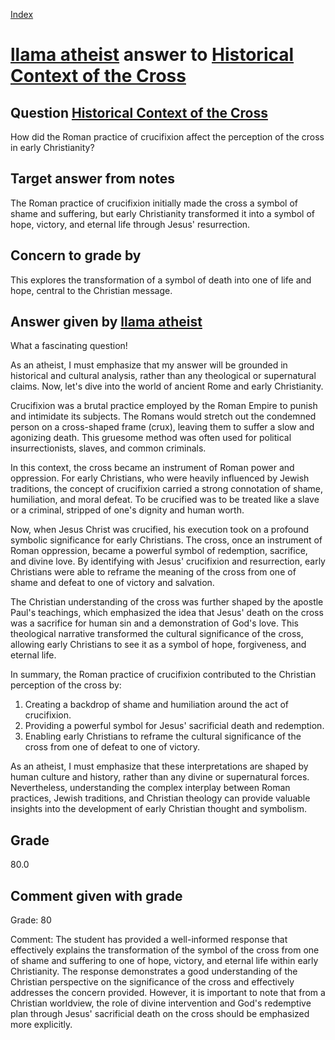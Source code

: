 
[Index](../../index.md)
# [llama atheist](../../answering_models/llama_atheist.md) answer to [Historical Context of the Cross](../../questions/Historical_Context_of_the_Cross.md)

## Question [Historical Context of the Cross](../../questions/Historical_Context_of_the_Cross.md)
How did the Roman practice of crucifixion affect the perception of the cross in early Christianity?

## Target answer from notes
The Roman practice of crucifixion initially made the cross a symbol of shame and suffering, but early Christianity transformed it into a symbol of hope, victory, and eternal life through Jesus' resurrection.

## Concern to grade by
This explores the transformation of a symbol of death into one of life and hope, central to the Christian message.

## Answer given by [llama atheist](../../answering_models/llama_atheist.md)
What a fascinating question!

As an atheist, I must emphasize that my answer will be grounded in historical and cultural analysis, rather than any theological or supernatural claims. Now, let's dive into the world of ancient Rome and early Christianity.

Crucifixion was a brutal practice employed by the Roman Empire to punish and intimidate its subjects. The Romans would stretch out the condemned person on a cross-shaped frame (crux), leaving them to suffer a slow and agonizing death. This gruesome method was often used for political insurrectionists, slaves, and common criminals.

In this context, the cross became an instrument of Roman power and oppression. For early Christians, who were heavily influenced by Jewish traditions, the concept of crucifixion carried a strong connotation of shame, humiliation, and moral defeat. To be crucified was to be treated like a slave or a criminal, stripped of one's dignity and human worth.

Now, when Jesus Christ was crucified, his execution took on a profound symbolic significance for early Christians. The cross, once an instrument of Roman oppression, became a powerful symbol of redemption, sacrifice, and divine love. By identifying with Jesus' crucifixion and resurrection, early Christians were able to reframe the meaning of the cross from one of shame and defeat to one of victory and salvation.

The Christian understanding of the cross was further shaped by the apostle Paul's teachings, which emphasized the idea that Jesus' death on the cross was a sacrifice for human sin and a demonstration of God's love. This theological narrative transformed the cultural significance of the cross, allowing early Christians to see it as a symbol of hope, forgiveness, and eternal life.

In summary, the Roman practice of crucifixion contributed to the Christian perception of the cross by:

1. Creating a backdrop of shame and humiliation around the act of crucifixion.
2. Providing a powerful symbol for Jesus' sacrificial death and redemption.
3. Enabling early Christians to reframe the cultural significance of the cross from one of defeat to one of victory.

As an atheist, I must emphasize that these interpretations are shaped by human culture and history, rather than any divine or supernatural forces. Nevertheless, understanding the complex interplay between Roman practices, Jewish traditions, and Christian theology can provide valuable insights into the development of early Christian thought and symbolism.

## Grade
80.0

## Comment given with grade
Grade: 80

Comment: The student has provided a well-informed response that effectively explains the transformation of the symbol of the cross from one of shame and suffering to one of hope, victory, and eternal life within early Christianity. The response demonstrates a good understanding of the Christian perspective on the significance of the cross and effectively addresses the concern provided. However, it is important to note that from a Christian worldview, the role of divine intervention and God's redemptive plan through Jesus' sacrificial death on the cross should be emphasized more explicitly.
